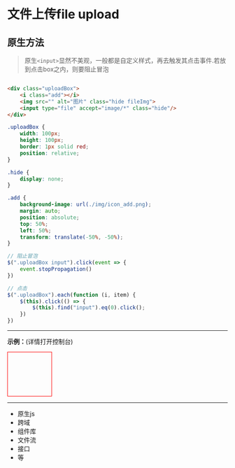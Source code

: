 # 文件上传file upload

## 原生方法

> 原生`<input>`显然不美观，一般都是自定义样式，再去触发其点击事件.若放到点击box之内，则要阻止冒泡

```html

<div class="uploadBox">
    <i class="add"></i>
    <img src="" alt="图片" class="hide fileImg">
    <input type="file" accept="image/*" class="hide"/>
</div>
```

```css
.uploadBox {
    width: 100px;
    height: 100px;
    border: 1px solid red;
    position: relative;
}

.hide {
    display: none;
}

.add {
    background-image: url(./img/icon_add.png);
    margin: auto;
    position: absolute;
    top: 50%;
    left: 50%;
    transform: translate(-50%, -50%);
}
```

```js
// 阻止冒泡
$(".uploadBox input").click(event => {
    event.stopPropagation()
})

// 点击
$(".uploadBox").each(function (i, item) {
    $(this).click(() => {
        $(this).find("input").eq(0).click();
    })
})
```

---
**示例：**(详情打开控制台)
<div id="uploadBox" onclick="f1()">
    <i id="add"></i>
    <img src="" alt="图片" class="hide" id="fileImg">
    <input type="file" accept="image/*" class="hide" id="fileInput" onchange="f2(this)"/>
</div>

<style>
#uploadBox {
    width: 100px;
    height: 100px;
    border: 1px solid red;
    position: relative;
    cursor:pointer;
}

.hide {
    display: none;
}

#add {
    width: 37px;
    height: 37px;
    background-image: url(./img/icon_add.png);
    margin: auto;
    position: absolute;
    top: 50%;
    left: 50%;
    transform: translate(-50%, -50%);
}
</style>

<script>
console.log(1234);
document.getElementById("fileInput").addEventListener("click",e=>{
    e.stopPropagation();
});
function f1(){
    document.getElementById("fileInput").click();
}
function f2(e){
console.log(e);
    let preview = document.querySelector('#fileImg');
    let file = e.target.files;
console.log(file);
return;
    if(!file) return;
    let reader = new FileReader();
    reader.onload = function(event) {
        preview.src = event.target.result;
    };
    reader.readAsDataURL(file);

    document.getElementById("add").classList.add("hide");
    document.getElementById("fileImg").classList.remove("hide");

    let formData = new FormData();
    formData.append('upFile', file, file.name);
    console.log(formData)
}
</script>

---

- 原生js
- 跨域
- 组件库
- 文件流
- 接口
- 等
